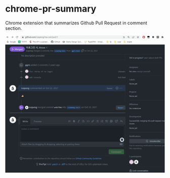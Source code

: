 # chrome-pr-summary

Chrome extension that summarizes Github Pull Request in comment section.

![example gif](./pr.gif)
